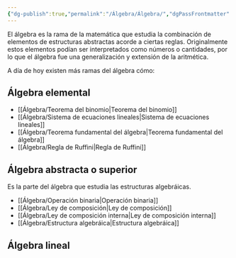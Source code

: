 ```yaml
---
{"dg-publish":true,"permalink":"/Álgebra/Álgebra/","dgPassFrontmatter":true}
---
```


El álgebra es la rama de la matemática que estudia la combinación de elementos de estructuras abstractas acorde a ciertas reglas. Originalmente estos elementos podían ser interpretados como números o cantidades, por lo que el álgebra fue una generalización y extensión de la aritmética. 

A día de hoy existen más ramas del álgebra cómo:

## Álgebra elemental
- [[Álgebra/Teorema del binomio\|Teorema del binomio]]
- [[Álgebra/Sistema de ecuaciones lineales\|Sistema de ecuaciones lineales]]
- [[Álgebra/Teorema fundamental del álgebra\|Teorema fundamental del álgebra]]
- [[Álgebra/Regla de Ruffini\|Regla de Ruffini]]
## Álgebra abstracta o superior
Es la parte del álgebra que estudia las estructuras algebráicas.
- [[Álgebra/Operación binaria\|Operación binaria]]
- [[Álgebra/Ley de composición\|Ley de composición]]
- [[Álgebra/Ley de composición interna\|Ley de composición interna]]
- [[Álgebra/Estructura algebráica\|Estructura algebráica]]
## Álgebra lineal